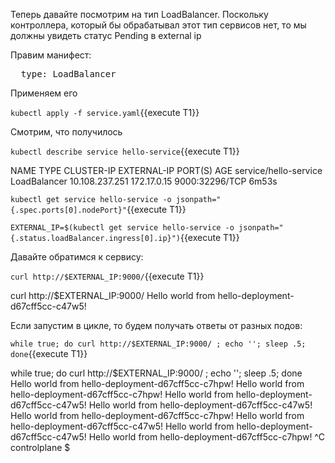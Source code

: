 Теперь давайте посмотрим на тип LoadBalancer. Поскольку контроллера, который бы обрабатывал этот тип сервисов нет, то мы должны увидеть статус Pending в external ip

Правим манифест: 

<pre class="file" data-filename="./service.yaml" data-target="insert" data-marker="  type: NodePort">
  type: LoadBalancer</pre>

Применяем его 

`kubectl apply -f service.yaml`{{execute T1}}

Смотрим, что получилось 

`kubectl describe service hello-service`{{execute T1}}

NAME                      TYPE           CLUSTER-IP       EXTERNAL-IP   PORT(S)          AGE
service/hello-service     LoadBalancer   10.108.237.251   172.17.0.15   9000:32296/TCP   6m53s

`kubectl get service hello-service -o jsonpath="{.spec.ports[0].nodePort}"`{{execute T1}}

`EXTERNAL_IP=$(kubectl get service hello-service -o jsonpath="{.status.loadBalancer.ingress[0].ip}")`{{execute T1}}

Давайте обратимся к сервису:

`curl http://$EXTERNAL_IP:9000/`{{execute T1}}

curl http://$EXTERNAL_IP:9000/
Hello world from hello-deployment-d67cff5cc-c47w5!

Если запустим в цикле, то будем получать ответы от разных подов:

`while true; do curl http://$EXTERNAL_IP:9000/ ; echo ''; sleep .5; done`{{execute T1}}

while true; do curl http://$EXTERNAL_IP:9000/ ; echo ''; sleep .5; done
Hello world from hello-deployment-d67cff5cc-c7hpw!
Hello world from hello-deployment-d67cff5cc-c7hpw!
Hello world from hello-deployment-d67cff5cc-c47w5!
Hello world from hello-deployment-d67cff5cc-c47w5!
Hello world from hello-deployment-d67cff5cc-c7hpw!
Hello world from hello-deployment-d67cff5cc-c47w5!
Hello world from hello-deployment-d67cff5cc-c47w5!
Hello world from hello-deployment-d67cff5cc-c7hpw!
^C
controlplane $
